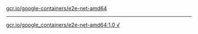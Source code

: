 [gcr.io/google-containers/e2e-net-amd64](https://hub.docker.com/r/sqeven/e2e-net-amd64/tags/) 

----
[gcr.io/google_containers/e2e-net-amd64:1.0 √](https://hub.docker.com/r/sqeven/e2e-net-amd64/tags/)

